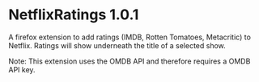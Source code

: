 # NetflixRatings 1.0.1

A firefox extension to add ratings (IMDB, Rotten Tomatoes, Metacritic) to Netflix. Ratings will show underneath the title of a selected show.

Note: This extension uses the OMDB API and therefore requires a OMDB API key.
